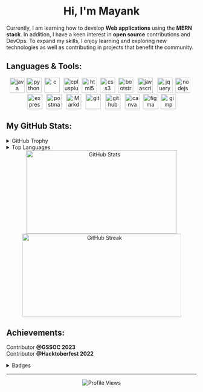 <h1 align ="center">Hi, I'm Mayank</h1>

<p>
Currently, I am learning how to develop <b>Web applications</b> using the <b>MERN stack</b>. In addition, I have a keen interest in <b>open source</b> contributions and DevOps. To expand my skills, I enjoy learning and exploring new technologies as well as contributing in projects that benefit the community. 
</p>

## Languages & Tools:

<p align="center">
  <img src="https://cdn.jsdelivr.net/gh/devicons/devicon/icons/java/java-original.svg" alt="java" width="40" height="40"/>
  <img src="https://cdn.jsdelivr.net/gh/devicons/devicon/icons/python/python-original.svg" alt="python" width="40" height="40"/>&nbsp;
  <img src="https://github.com/Mayank-Sharma17/Mayank-Sharma17/assets/113251342/f5cee1e4-4171-4d96-8728-af5dcf01d6b7" alt="c"width="40" height="40"/>&nbsp;&nbsp;
  <img src="https://github.com/Mayank-Sharma17/Mayank-Sharma17/assets/113251342/dbc4b809-1cba-4c4b-a97b-877a873874a7" alt="cplusplus" width="40" height="40"/>&nbsp;
  <img src="https://cdn.jsdelivr.net/gh/devicons/devicon/icons/html5/html5-original.svg" alt="html5" width="40" height="40"/>&nbsp;
  <img src="https://cdn.jsdelivr.net/gh/devicons/devicon/icons/css3/css3-original.svg" alt="css3" width="40" height="40"/>&nbsp;
  <img src="https://cdn.jsdelivr.net/gh/devicons/devicon/icons/bootstrap/bootstrap-original.svg" alt="bootstrap" width="40" height="40"/>&nbsp;&nbsp;
  <img src="https://cdn.jsdelivr.net/gh/devicons/devicon/icons/javascript/javascript-original.svg" alt="javascript" width="40" height="40">&nbsp;&nbsp;
  <img src="https://cdn.jsdelivr.net/gh/devicons/devicon/icons/jquery/jquery-original.svg" alt="jquery" width="40" height="40"/>&nbsp;
  <img src="https://cdn.jsdelivr.net/gh/devicons/devicon/icons/nodejs/nodejs-original.svg" alt="nodejs" width="40" height="40"/>&nbsp;&nbsp;
  <img src="https://github.com/Mayank-Sharma17/Mayank-Sharma17/assets/113251342/76357eff-0f3d-4e0e-9c7a-8d5539785e39" alt="expressjs" width="40" height="40"/>&nbsp;&nbsp;
  <img src="https://www.vectorlogo.zone/logos/getpostman/getpostman-icon.svg" alt="postman" alt="postman" width="40" height="40"/>&nbsp;&nbsp;
  <a href="https://www.markdownguide.org/"><img src="https://d33wubrfki0l68.cloudfront.net/f1f475a6fda1c2c4be4cac04033db5c3293032b4/513a4/assets/images/markdown-mark-white.svg" height="40" width="40" alt="Markdown Guide"></a>&nbsp;&nbsp;       
  <img src="https://cdn.jsdelivr.net/gh/devicons/devicon/icons/git/git-original.svg" alt="git" width="40" height="40"/>&nbsp;&nbsp;
  <img src="https://github.com/Mayank-Sharma17/Mayank-Sharma17/assets/113251342/1479190c-2774-4d72-8b82-caad2a0bce6f" alt="github" width="40" height="40"/>&nbsp;&nbsp;
  <img src="https://cdn.jsdelivr.net/gh/devicons/devicon/icons/canva/canva-original.svg" alt="canva" width="40" height="40"/>&nbsp;
  <a href="https://www.figma.com/"><img src="https://github.com/Mayank-Sharma17/Mayank-Sharma17/assets/113251342/2247f1e3-ee6e-4be8-b955-fd2a77bfef07" alt="figma" width="40" height="40"/></a>&nbsp;
  <img src="https://cdn.jsdelivr.net/gh/devicons/devicon/icons/gimp/gimp-original.svg" alt="gimp" width="40" height="40"/>  
</p>

## My GitHub Stats:

<details>
 <summary>GitHub Trophy</summary>

 <div align="center">

[![trophy](https://github-profile-trophy.vercel.app/?username=Mayank-Sharma17&theme=onestar&row=1&column=7)](https://github.com/ryo-ma/github-profile-trophy)

 </div>

</details>
<details>
 <summary>Top Languages</summary>

 <div align="center">

[![Top Langs](https://github-readme-stats.vercel.app/api/top-langs/?username=Mayank-Sharma17&layout=compact&bg_color=0c1014&text_color=ffffff&title_color=a8a8a8&&langs_count=10)](https://github.com/anuraghazra/github-readme-stats)

 </div>

</details>

<div align="center">
  <a href="https://github.com/anuraghazra/github-readme-stats"><img src="https://github-readme-stats.vercel.app/api?username=Mayank-Sharma17&show_icons=true&theme=gotham&hide_border=false" alt="GitHub Stats" height="220" width="400"/></a>
  <a href="https://git.io/streak-stats"><img src="https://streak-stats.demolab.com/?user=Mayank-Sharma17&theme=gotham&hide_border=false" alt="GitHub Streak" height="220" width="421"/></a>
</div>

## Achievements:

Contributor **@GSSOC 2023**
<br>
Contributor **@Hacktoberfest 2022**

<details>
 <summary>Badges</summary>
<div align="center">

[![An image of @mayank_sharma's Holopin badges, which is a link to view their full Holopin profile](https://holopin.me/mayank_sharma)](https://holopin.io/@mayank_sharma)

</div>
</details>

---

<div align="center">

![Profile Views](https://komarev.com/ghpvc/?username=Mayank-Sharma17&style=flat-square&label=PROFILE+VIEWS&color=248b73)

</div>

<!-- ## Support

<div align="center">
  <a href="https://www.buymeacoffee.com/mayank17" target="_blank"><img src="https://cdn.buymeacoffee.com/buttons/default-yellow.png" alt="Buy Me A Coffee" height="30" width="121"></a>
</div> -->
